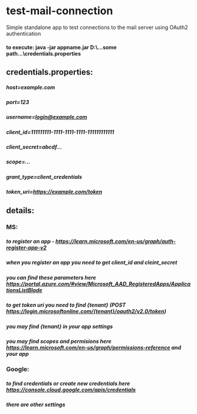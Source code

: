 # test-mail-connection
Simple standalone app to test connections to the mail server using OAuth2 authentication
#### to execute: java -jar appname.jar D:\\...some path...\\credentials.properties
## credentials.properties:
##### host=example.com
##### port=123
##### username=login@example.com
##### client_id=111111111-1111-1111-1111-111111111111
##### client_secret=abcdf...
##### scope=...
##### grant_type=client_credentials
##### token_uri=https://example.com/token
## details:
### MS:
##### to register an app - https://learn.microsoft.com/en-us/graph/auth-register-app-v2
##### when you register an app you need to get client_id and cleint_secret
##### you can find these parameters here https://portal.azure.com/#view/Microsoft_AAD_RegisteredApps/ApplicationsListBlade
##### to get token uri you need to find {tenant} (POST https://login.microsoftonline.com/{tenant}/oauth2/v2.0/token)
##### you may find {tenant} in your app settings
##### you may find scopes and permisions here https://learn.microsoft.com/en-us/graph/permissions-reference and your app
### Google:
##### to find credentials or create new credentials here https://console.cloud.google.com/apis/credentials
##### there are other settings